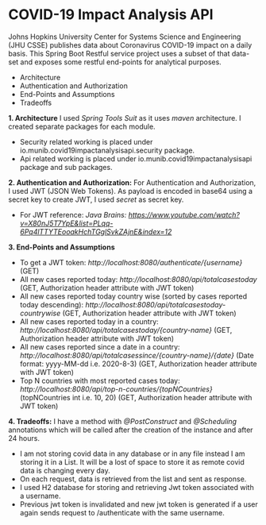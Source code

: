 # COVID-19 Impact Analysis API

Johns Hopkins University Center for Systems Science and Engineering (JHU CSSE) publishes data about Coronavirus COVID-19 impact on a daily basis.
This Spring Boot Restful service project uses a subset of that data-set and exposes some restful end-points for analytical purposes.

* Architecture
* Authentication and Authorization
* End-Points and Assumptions
* Tradeoffs

**1. Architecture**
I used *Spring Tools Suit* as it uses *maven* architecture. I created separate packages for each module.
* Security related working is placed under io.munib.covid19impactanalysisapi.security package.
* Api related working is placed under io.munib.covid19impactanalysisapi package and sub packages.

**2. Authentication and Authorization:**
For Authentication and Authorization, I used JWT (JSON Web Tokens).
As payload is encoded in base64 using a secret key to create JWT, I used *secret* as secret key.
* For JWT reference: *Java Brains: https://www.youtube.com/watch?v=X80nJ5T7YpE&list=PLqq-6Pq4lTTYTEooakHchTGglSvkZAjnE&index=12*

**3. End-Points and Assumptions**
* To get a JWT token: *http://localhost:8080/authenticate/{username}* (GET)
* All new cases reported today: *http://localhost:8080/api/totalcasestoday* (GET, Authorization header attribute with JWT token)
* All new cases reported today country wise (sorted by cases reported today descending): *http://localhost:8080/api/totalcasestoday-countrywise* (GET, Authorization header attribute with JWT token)
* All new cases reported today in a country: *http://localhost:8080/api/totalcasestoday/{country-name}* (GET, Authorization header attribute with JWT token)
* All new cases reported since a date in a country: *http://localhost:8080/api/totalcasessince/{country-name}/{date}* (Date format: yyyy-MM-dd i.e. 2020-8-3) (GET, Authorization header attribute with JWT token)
* Top N countries with most reported cases today: *http://localhost:8080/api/top-n-countries/{topNCountries}* (topNCountries int i.e. 10, 20) (GET, Authorization header attribute with JWT token)

**4. Tradeoffs:**
I have a method with *@PostConstruct* and *@Scheduling* annotations which will be called after the creation of the instance and after 24 hours.
* I am not storing covid data in any database or in any file instead I am storing it in a List. It will be a lost of space to store it as remote covid data is changing every day.
* On each request, data is retrieved from the list and sent as response.
* I used H2 database for storing and retrieving Jwt token associated with a username.
* Previous jwt token is invalidated and new jwt token is generated if a user again sends request to /authenticate with the same username.